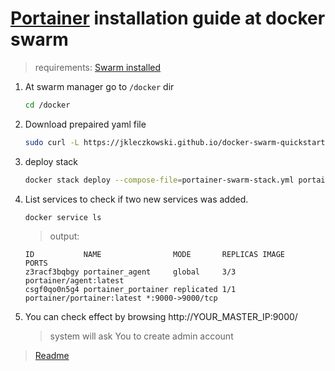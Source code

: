 # [Portainer](https://portainer.io) installation guide at docker swarm

> requirements: [Swarm installed](./swarm.md)

1. At swarm manager go to `/docker` dir 
   ```sh
   cd /docker
   ```
1. Download prepaired yaml file 
   ```sh
   sudo curl -L https://jkleczkowski.github.io/docker-swarm-quickstart/swarm/portainer-swarm-stack.yml -o portainer-agent-stack.yml
   ```
1. deploy stack
   ```sh
   docker stack deploy --compose-file=portainer-swarm-stack.yml portainer
   ```
1. List services to check if two new services was added.
   ```sh
   docker service ls
   ```
   > output:
   ```
   ID           NAME                MODE       REPLICAS IMAGE                      PORTS
   z3racf3bqbgy portainer_agent     global     3/3      portainer/agent:latest
   csgf0qo0n5g4 portainer_portainer replicated 1/1      portainer/portainer:latest *:9000->9000/tcp

   ```
1. You can check effect by browsing http://YOUR_MASTER_IP:9000/ 
    > system will ask You to create admin account
 
> [Readme](../README.md)